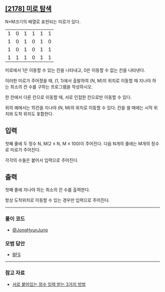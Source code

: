 ## [[2178] 미로 탐색](https://www.acmicpc.net/problem/2178)
N×M크기의 배열로 표현되는 미로가 있다.

| | | | | | |
|--|--|--|--|--|--|
|1	|0	|1	|1	|1	|1  |
|1	|0	|1	|0	|1	|0  |
|1	|0	|1	|0	|1	|1  |
|1	|1	|1	|0	|1	|1  |


미로에서 1은 이동할 수 있는 칸을 나타내고, 0은 이동할 수 없는 칸을 나타낸다. 

이러한 미로가 주어졌을 때, (1, 1)에서 출발하여 (N, M)의 위치로 이동할 때 지나야 하는 최소의 칸 수를 구하는 프로그램을 작성하시오. 

한 칸에서 다른 칸으로 이동할 때, 서로 인접한 칸으로만 이동할 수 있다.

위의 예에서는 15칸을 지나야 (N, M)의 위치로 이동할 수 있다. 칸을 셀 때에는 시작 위치와 도착 위치도 포함한다.

## 입력
첫째 줄에 두 정수 N, M(2 ≤ N, M ≤ 100)이 주어진다. 다음 N개의 줄에는 M개의 정수로 미로가 주어진다. 

각각의 수들은 붙어서 입력으로 주어진다.

## 출력
첫째 줄에 지나야 하는 최소의 칸 수를 출력한다. 

항상 도착위치로 이동할 수 있는 경우만 입력으로 주어진다.

***

### 풀이 코드

- [@JongHyunJung](https://github.com/almond0115/Algorithm-CodingTest/blob/main/BackJoon/2178/jjh.cpp)

### 모범 답안

- [BFS](https://github.com/almond0115/Algorithm-CodingTest/blob/main/BackJoon/2178/solution_1.cpp)

***

### 참고 자료

* [서로 붙어있는 정수 입력 받는 3가지 방법](https://almond0115.tistory.com/entry/서로-붙어있는-정수-입력-받기)